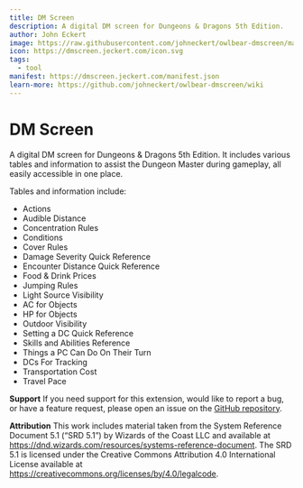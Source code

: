 ```yaml
---
title: DM Screen
description: A digital DM screen for Dungeons & Dragons 5th Edition.
author: John Eckert
image: https://raw.githubusercontent.com/johneckert/owlbear-dmscreen/main/docs/header.png
icon: https://dmscreen.jeckert.com/icon.svg
tags:
  - tool
manifest: https://dmscreen.jeckert.com/manifest.json
learn-more: https://github.com/johneckert/owlbear-dmscreen/wiki
---
```


# DM Screen

A digital DM screen for Dungeons & Dragons 5th Edition. It includes various tables and information to assist the Dungeon Master during gameplay, all easily accessible in one place.

Tables and information include:
- Actions
- Audible Distance
- Concentration Rules
- Conditions
- Cover Rules
- Damage Severity Quick Reference
- Encounter Distance Quick Reference
- Food & Drink Prices
- Jumping Rules
- Light Source Visibility
- AC for Objects
- HP for Objects
- Outdoor Visibility
- Setting a DC Quick Reference
- Skills and Abilities Reference
- Things a PC Can Do On Their Turn
- DCs For Tracking
- Transportation Cost
- Travel Pace

**Support**
If you need support for this extension, would like to report a bug, or have a feature request, please open an issue on the [GitHub repository](https://github.com/johneckert/owlbear-dmscreen/issues).

**Attribution**
This work includes material taken from the System Reference Document 5.1 (“SRD 5.1”) by Wizards of the Coast LLC and available at https://dnd.wizards.com/resources/systems-reference-document. The SRD 5.1 is licensed under the Creative Commons Attribution 4.0 International License available at https://creativecommons.org/licenses/by/4.0/legalcode.